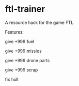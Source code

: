 ftl-trainer
===========

A resource hack for the game FTL.

Features:

give +999 fuel

give +999 missles

give +999 drone parts

give +999 scrap

fix hull
